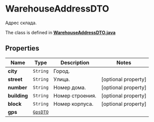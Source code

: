 

# WarehouseAddressDTO

Адрес склада.

The class is defined in **[WarehouseAddressDTO.java](../../src/main/java/org/openapitools/model/WarehouseAddressDTO.java)**

## Properties

Name | Type | Description | Notes
------------ | ------------- | ------------- | -------------
**city** | `String` | Город. | 
**street** | `String` | Улица. |  [optional property]
**number** | `String` | Номер дома. |  [optional property]
**building** | `String` | Номер строения. |  [optional property]
**block** | `String` | Номер корпуса. |  [optional property]
**gps** | [`GpsDTO`](GpsDTO.md) |  | 








